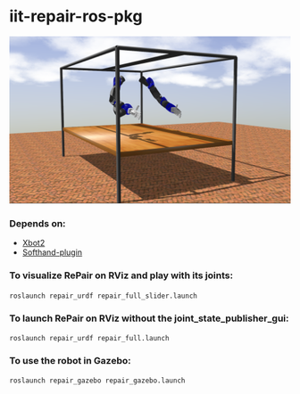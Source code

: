 # iit-repair-ros-pkg

![iit-repair-ros-pkg](repo_imgs/gazebo_sim.png)


### Depends on:
- [Xbot2]()
- [Softhand-plugin](https://github.com/ADVRHumanoids/SoftHand-Plugin/tree/repair)



### To visualize RePair on RViz and play with its joints:

``` roslaunch repair_urdf repair_full_slider.launch ```

### To launch RePair on RViz without the joint_state_publisher_gui:

``` roslaunch repair_urdf repair_full.launch ```

### To use the robot in Gazebo:

``` roslaunch repair_gazebo repair_gazebo.launch ```

